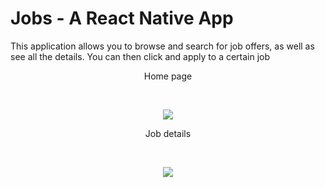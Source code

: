 # Jobs - A React Native App

This application allows you to browse and search for job offers, as well as see all the details. You can then click and apply to a certain job

<p align="center">
  Home page
</p>
<br>  
<p align="center">
  <img src="https://i.postimg.cc/zBGvQ48L/Screenshot-1692664403.png"/>
</p>

<p align="center">
  Job details
</p>
<br>
<p align="center">
  <img src="https://i.postimg.cc/3NyR8pyY/Screenshot-1692668205.png"/>
</p>
